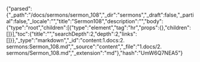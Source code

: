 {"parsed":{"_path":"/docs/sermons/sermon_108","_dir":"sermons","_draft":false,"_partial":false,"_locale":"","title":"Sermon108","description":"","body":{"type":"root","children":[{"type":"element","tag":"hr","props":{},"children":[]}],"toc":{"title":"","searchDepth":2,"depth":2,"links":[]}},"_type":"markdown","_id":"content:1.docs:2. sermons:Sermon_108.md","_source":"content","_file":"1.docs/2. sermons/Sermon_108.md","_extension":"md"},"hash":"UmW6Q7NEA5"}